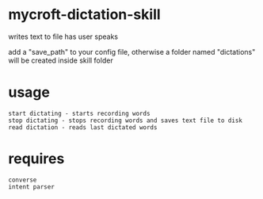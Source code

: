 # mycroft-dictation-skill

writes text to file has user speaks

add a "save_path" to your config file, otherwise a folder named "dictations" will be created inside skill folder

# usage

    start dictating - starts recording words
    stop dictating - stops recording words and saves text file to disk
    read dictation - reads last dictated words
    
# requires

    converse
    intent parser

